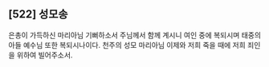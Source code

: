 ## [522] 성모송

은총이 가득하신 마리아님 기뻐하소서 주님께서 함께 계시니 여인 중에 복되시며 태중의 아들 예수님 또한 복되시나이다. 천주의 성모 마리아님 이제와 저희 죽을 때에 저희 죄인을 위하여 빌어주소서.
